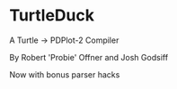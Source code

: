 TurtleDuck
==========

A Turtle -> PDPlot-2 Compiler

By Robert 'Probie' Offner and Josh Godsiff

Now with bonus parser hacks

